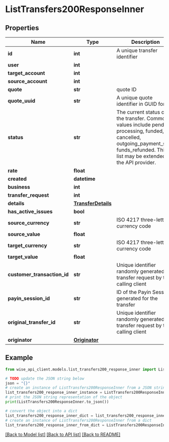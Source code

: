# ListTransfers200ResponseInner


## Properties

Name | Type | Description | Notes
------------ | ------------- | ------------- | -------------
**id** | **int** | A unique transfer identifier | 
**user** | **int** |  | 
**target_account** | **int** |  | 
**source_account** | **int** |  | [optional] 
**quote** | **str** | quote ID | [optional] 
**quote_uuid** | **str** | A unique quote identifier in GUID format | [optional] 
**status** | **str** | The current status of the transfer. Common values include pending, processing, funded, cancelled, outgoing_payment_sent, funds_refunded. This list may be extended by the API provider. | 
**rate** | **float** |  | 
**created** | **datetime** |  | 
**business** | **int** |  | [optional] 
**transfer_request** | **int** |  | [optional] 
**details** | [**TransferDetails**](TransferDetails.md) |  | 
**has_active_issues** | **bool** |  | [optional] 
**source_currency** | **str** | ISO 4217 three-letter currency code | 
**source_value** | **float** |  | 
**target_currency** | **str** | ISO 4217 three-letter currency code | 
**target_value** | **float** |  | 
**customer_transaction_id** | **str** | Unique identifier randomly generated per transfer request by the calling client | [optional] 
**payin_session_id** | **str** | ID of the Payin Session generated for the transfer | [optional] 
**original_transfer_id** | **str** | Unique identifier randomly generated per transfer request by the calling client | 
**originator** | [**Originator**](Originator.md) |  | 

## Example

```python
from wise_api_client.models.list_transfers200_response_inner import ListTransfers200ResponseInner

# TODO update the JSON string below
json = "{}"
# create an instance of ListTransfers200ResponseInner from a JSON string
list_transfers200_response_inner_instance = ListTransfers200ResponseInner.from_json(json)
# print the JSON string representation of the object
print(ListTransfers200ResponseInner.to_json())

# convert the object into a dict
list_transfers200_response_inner_dict = list_transfers200_response_inner_instance.to_dict()
# create an instance of ListTransfers200ResponseInner from a dict
list_transfers200_response_inner_from_dict = ListTransfers200ResponseInner.from_dict(list_transfers200_response_inner_dict)
```
[[Back to Model list]](../README.md#documentation-for-models) [[Back to API list]](../README.md#documentation-for-api-endpoints) [[Back to README]](../README.md)


